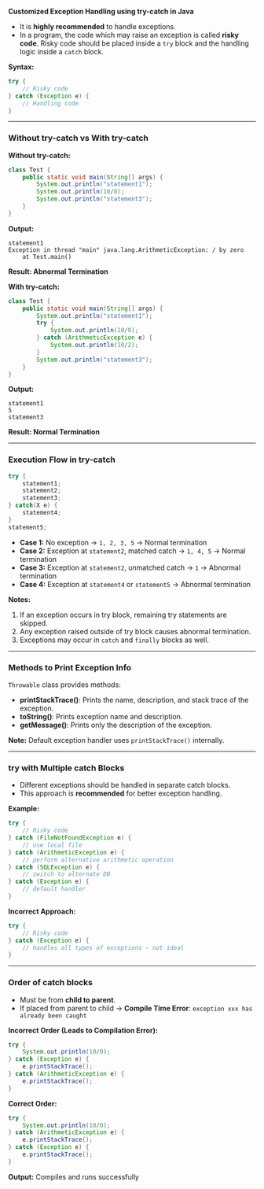 **Customized Exception Handling using try-catch in Java**

* It is **highly recommended** to handle exceptions.
* In a program, the code which may raise an exception is called **risky code**. Risky code should be placed inside a `try` block and the handling logic inside a `catch` block.

**Syntax:**

```java
try {
    // Risky code
} catch (Exception e) {
    // Handling code
}
```

---

### Without try-catch vs With try-catch

**Without try-catch:**

```java
class Test {
    public static void main(String[] args) {
        System.out.println("statement1");
        System.out.println(10/0);
        System.out.println("statement3");
    }
}
```

**Output:**

```
statement1
Exception in thread "main" java.lang.ArithmeticException: / by zero
    at Test.main()
```

**Result: Abnormal Termination**

**With try-catch:**

```java
class Test {
    public static void main(String[] args) {
        System.out.println("statement1");
        try {
            System.out.println(10/0);
        } catch (ArithmeticException e) {
            System.out.println(10/2);
        }
        System.out.println("statement3");
    }
}
```

**Output:**

```
statement1
5
statement3
```

**Result: Normal Termination**

---

### Execution Flow in try-catch

```java
try {
    statement1;
    statement2;
    statement3;
} catch(X e) {
    statement4;
}
statement5;
```

* **Case 1:** No exception → `1, 2, 3, 5` → Normal termination
* **Case 2:** Exception at `statement2`, matched catch → `1, 4, 5` → Normal termination
* **Case 3:** Exception at `statement2`, unmatched catch → `1` → Abnormal termination
* **Case 4:** Exception at `statement4` or `statement5` → Abnormal termination

**Notes:**

1. If an exception occurs in try block, remaining try statements are skipped.
2. Any exception raised outside of try block causes abnormal termination.
3. Exceptions may occur in `catch` and `finally` blocks as well.

---

### Methods to Print Exception Info

`Throwable` class provides methods:

* **printStackTrace()**: Prints the name, description, and stack trace of the exception.
* **toString()**: Prints exception name and description.
* **getMessage()**: Prints only the description of the exception.

**Note:** Default exception handler uses `printStackTrace()` internally.

---

### try with Multiple catch Blocks

* Different exceptions should be handled in separate catch blocks.
* This approach is **recommended** for better exception handling.

**Example:**

```java
try {
    // Risky code
} catch (FileNotFoundException e) {
    // use local file
} catch (ArithmeticException e) {
    // perform alternative arithmetic operation
} catch (SQLException e) {
    // switch to alternate DB
} catch (Exception e) {
    // default handler
}
```

**Incorrect Approach:**

```java
try {
    // Risky code
} catch (Exception e) {
    // handles all types of exceptions — not ideal
}
```

---

### Order of catch blocks

* Must be from **child to parent**.
* If placed from parent to child → **Compile Time Error**: `exception xxx has already been caught`

**Incorrect Order (Leads to Compilation Error):**

```java
try {
    System.out.println(10/0);
} catch (Exception e) {
    e.printStackTrace();
} catch (ArithmeticException e) {
    e.printStackTrace();
}
```

**Correct Order:**

```java
try {
    System.out.println(10/0);
} catch (ArithmeticException e) {
    e.printStackTrace();
} catch (Exception e) {
    e.printStackTrace();
}
```

**Output:** Compiles and runs successfully
